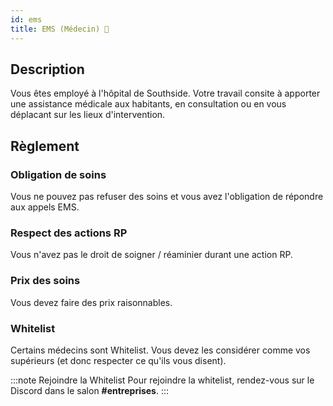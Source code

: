 ```yaml
---
id: ems
title: EMS (Médecin) 💊
---
```


## Description
Vous êtes employé à l'hôpital de Southside. Votre travail consite à apporter une assistance médicale aux habitants, en consultation ou en vous déplacant sur les lieux d'intervention.

## Règlement

### Obligation de soins
Vous ne pouvez pas refuser des soins et vous avez l'obligation de répondre aux appels EMS.

### Respect des actions RP
Vous n'avez pas le droit de soigner / réaminier durant une action RP.

### Prix des soins
Vous devez faire des prix raisonnables.

### Whitelist
Certains médecins sont Whitelist. Vous devez les considérer comme vos supérieurs (et donc respecter ce qu'ils vous disent).

:::note Rejoindre la Whitelist
Pour rejoindre la whitelist, rendez-vous sur le Discord dans le salon <b>#entreprises</b>.
:::
